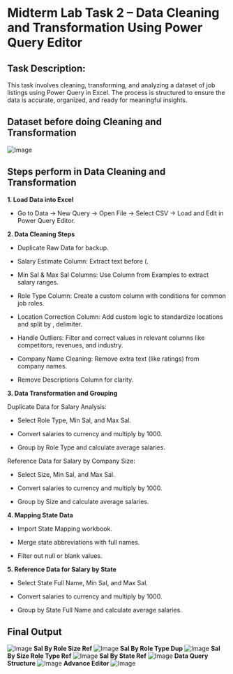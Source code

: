 # Midterm Lab Task 2 – Data Cleaning and Transformation Using Power Query Editor

## Task Description:
This task involves cleaning, transforming, and analyzing a dataset of job listings using Power Query in Excel. The process is structured to ensure the data is accurate, organized, and ready for meaningful insights.

## Dataset before doing Cleaning and Transformation
![Image](https://github.com/user-attachments/assets/466df955-d6c7-477e-ae53-7c2fe2c35d3f)

## Steps perform in Data Cleaning and Transformation

**1. Load Data into Excel**

- Go to Data → New Query → Open File → Select CSV → Load and Edit in Power Query Editor.

**2. Data Cleaning Steps**

- Duplicate Raw Data for backup.
  
- Salary Estimate Column: Extract text before (.
  
- Min Sal & Max Sal Columns: Use Column from Examples to extract salary ranges.
  
- Role Type Column: Create a custom column with conditions for common job roles.
  
- Location Correction Column: Add custom logic to standardize locations and split by , delimiter.
  
- Handle Outliers: Filter and correct values in relevant columns like competitors, revenues, and industry.
  
- Company Name Cleaning: Remove extra text (like ratings) from company names.
  
- Remove Descriptions Column for clarity.
  
**3. Data Transformation and Grouping**

Duplicate Data for Salary Analysis:

- Select Role Type, Min Sal, and Max Sal.
  
- Convert salaries to currency and multiply by 1000.
  
- Group by Role Type and calculate average salaries.
  
Reference Data for Salary by Company Size:

- Select Size, Min Sal, and Max Sal.
  
- Convert salaries to currency and multiply by 1000.
  
- Group by Size and calculate average salaries.
  
**4. Mapping State Data**

- Import State Mapping workbook.
  
- Merge state abbreviations with full names.
  
- Filter out null or blank values.

**5. Reference Data for Salary by State**

- Select State Full Name, Min Sal, and Max Sal.
  
- Convert salaries to currency and multiply by 1000.
  
- Group by State Full Name and calculate average salaries.

## Final Output
![Image](https://github.com/user-attachments/assets/ff7dd7a2-c895-470f-a6bc-34bf085c2bcc)
**Sal By Role Size Ref**
![Image](https://github.com/user-attachments/assets/8d159a0b-ce35-4a3c-8efa-863813676a68)
**Sal By Role Type Dup**
![Image](https://github.com/user-attachments/assets/b8a7a1dc-4120-4099-a532-a38f6a27f89b)
**Sal By Size Role Type Ref**
![Image](https://github.com/user-attachments/assets/e53f43c8-d438-402b-af73-2be6f96f0874)
**Sal By State Ref**
![Image](https://github.com/user-attachments/assets/9d0d38f6-7906-4e39-ac82-23b3f273199c)
**Data Query Structure**
![Image](https://github.com/user-attachments/assets/ec43673a-df24-4b57-8269-244a1119b468)
**Advance Editor**
![Image](https://github.com/user-attachments/assets/ce96b5a5-ce52-4fe7-9497-ea22108b318f)
